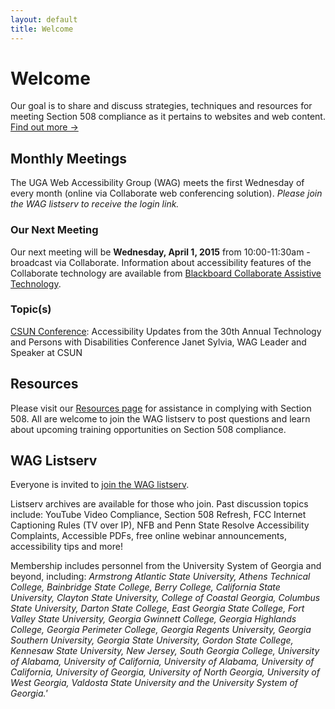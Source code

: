 ```yaml
---
layout: default
title: Welcome
---
```


# Welcome

Our goal is to share and discuss strategies, techniques and resources for meeting Section 508 compliance as it pertains to websites and web content.  
[Find out more →](/about)

## Monthly Meetings

The UGA Web Accessibility Group (WAG) meets the first Wednesday of every month (online via Collaborate web conferencing solution).
_Please join the WAG listserv to receive the login link._

### Our Next Meeting

Our next meeting will be **Wednesday, April 1, 2015** from 10:00-11:30am - broadcast via Collaborate. Information about accessibility features of the Collaborate technology are available from [Blackboard Collaborate Assistive Technology](http://www.blackboard.com/Platforms/Collaborate/Products/Blackboard-Collaborate/Web-Conferencing/Accessibility.aspx).

### Topic(s)

[CSUN Conference](http://www.csun.edu/cod/conference/2015/sessions/index.php/public/website_pages/view/1): Accessibility Updates from the 30th Annual Technology and Persons with Disabilities Conference
Janet Sylvia, WAG Leader and Speaker at CSUN


## Resources

Please visit our [Resources page](/resources) for assistance in complying with Section 508. All are welcome to join the WAG listserv to post questions and learn about upcoming training opportunities on Section 508 compliance.

## WAG Listserv

Everyone is invited to [join the WAG listserv](http://www.listserv.uga.edu/archives/wag.html).

Listserv archives are available for those who join. Past discussion topics include: YouTube Video Compliance, Section 508 Refresh, FCC Internet Captioning Rules (TV over IP), NFB and Penn State Resolve Accessibility Complaints, Accessible PDFs, free online webinar announcements, accessibility tips and more!

Membership includes personnel from the University System of Georgia and beyond, including: _Armstrong Atlantic State University, Athens Technical College, Bainbridge State College, Berry College, California State University, Clayton State University, College of Coastal Georgia, Columbus State University, Darton State College, East Georgia State College, Fort Valley State University, Georgia Gwinnett College, Georgia Highlands College, Georgia Perimeter College, Georgia Regents University, Georgia Southern University, Georgia State University, Gordon State College, Kennesaw State University, New Jersey, South Georgia College, University of Alabama, University of California, University of Alabama, University of California, University of Georgia, University of North Georgia, University of West Georgia, Valdosta State University and the University System of Georgia.'_
